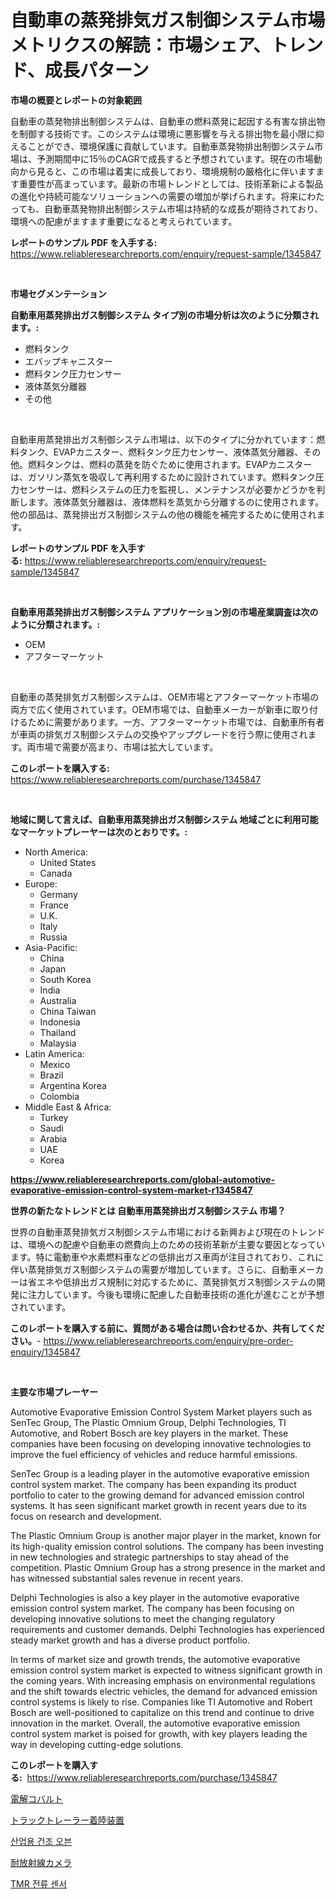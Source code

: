 <p><h1>自動車の蒸発排気ガス制御システム市場メトリクスの解読：市場シェア、トレンド、成長パターン</h1></p><p><strong>市場の概要とレポートの対象範囲</strong></p>
<p><p>自動車の蒸発物排出制御システムは、自動車の燃料蒸発に起因する有害な排出物を制御する技術です。このシステムは環境に悪影響を与える排出物を最小限に抑えることができ、環境保護に貢献しています。自動車蒸発物排出制御システム市場は、予測期間中に15％のCAGRで成長すると予想されています。現在の市場動向から見ると、この市場は着実に成長しており、環境規制の厳格化に伴いますます重要性が高まっています。最新の市場トレンドとしては、技術革新による製品の進化や持続可能なソリューションへの需要の増加が挙げられます。将来にわたっても、自動車蒸発物排出制御システム市場は持続的な成長が期待されており、環境への配慮がますます重要になると考えられています。</p></p>
<p><strong>レポートのサンプル PDF を入手する:</strong> <a href="https://www.reliableresearchreports.com/enquiry/request-sample/1345847">https://www.reliableresearchreports.com/enquiry/request-sample/1345847</a></p>
<p>&nbsp;</p>
<p><strong>市場セグメンテーション</strong></p>
<p><strong>自動車用蒸発排出ガス制御システム タイプ別の市場分析は次のように分類されます。:</strong></p>
<p><ul><li>燃料タンク</li><li>エバップキャニスター</li><li>燃料タンク圧力センサー</li><li>液体蒸気分離器</li><li>その他</li></ul></p>
<p>&nbsp;</p>
<p><p>自動車用蒸発排出ガス制御システム市場は、以下のタイプに分かれています：燃料タンク、EVAPカニスター、燃料タンク圧力センサー、液体蒸気分離器、その他。燃料タンクは、燃料の蒸発を防ぐために使用されます。EVAPカニスターは、ガソリン蒸気を吸収して再利用するために設計されています。燃料タンク圧力センサーは、燃料システムの圧力を監視し、メンテナンスが必要かどうかを判断します。液体蒸気分離器は、液体燃料を蒸気から分離するのに使用されます。他の部品は、蒸発排出ガス制御システムの他の機能を補完するために使用されます。</p></p>
<p><strong>レポートのサンプル PDF を入手する:</strong>&nbsp;<a href="https://www.reliableresearchreports.com/enquiry/request-sample/1345847">https://www.reliableresearchreports.com/enquiry/request-sample/1345847</a></p>
<p>&nbsp;</p>
<p><strong> 自動車用蒸発排出ガス制御システム アプリケーション別の市場産業調査は次のように分類されます。:</strong></p>
<p><ul><li>OEM</li><li>アフターマーケット</li></ul></p>
<p>&nbsp;</p>
<p><p>自動車の蒸発排気ガス制御システムは、OEM市場とアフターマーケット市場の両方で広く使用されています。OEM市場では、自動車メーカーが新車に取り付けるために需要があります。一方、アフターマーケット市場では、自動車所有者が車両の排気ガス制御システムの交換やアップグレードを行う際に使用されます。両市場で需要が高まり、市場は拡大しています。</p></p>
<p><strong>このレポートを購入する:</strong>&nbsp; <a href="https://www.reliableresearchreports.com/purchase/1345847">https://www.reliableresearchreports.com/purchase/1345847</a></p>
<p>&nbsp;</p>
<p><strong>地域に関して言えば、自動車用蒸発排出ガス制御システム 地域ごとに利用可能なマーケットプレーヤーは次のとおりです。:</strong></p>
<p><ul>
    <li>
        North America:
        <ul>
            <li>United States</li>
            <li>Canada</li>
        </ul>
    </li>
    <li>
        Europe:
        <ul>
            <li>Germany</li>
            <li>France</li>
            <li>U.K.</li>
            <li>Italy</li>
            <li>Russia</li>
        </ul>
    </li>
    <li>
        Asia-Pacific:
        <ul>
            <li>China</li>
            <li>Japan</li>
            <li>South Korea</li>
            <li>India</li>
            <li>Australia</li>
            <li>China Taiwan</li>
            <li>Indonesia</li>
            <li>Thailand</li>
            <li>Malaysia</li>
        </ul>
    </li>
    <li>
        Latin America:
        <ul>
            <li>Mexico</li>
            <li>Brazil</li>
            <li>Argentina Korea</li>
            <li>Colombia</li>
        </ul>
    </li>
    <li>
        Middle East & Africa:
        <ul>
            <li>Turkey</li>
            <li>Saudi</li>
            <li>Arabia</li>
            <li>UAE</li>
            <li>Korea</li>
        </ul>
    </li>
    </ul></p>
<p><strong><a href="https://www.reliableresearchreports.com/global-automotive-evaporative-emission-control-system-market-r1345847">https://www.reliableresearchreports.com/global-automotive-evaporative-emission-control-system-market-r1345847</a></strong>&nbsp;</p>
<p><strong>世界の新たなトレンドとは 自動車用蒸発排出ガス制御システム 市場？</strong></p>
<p><p>世界の自動車蒸発排気ガス制御システム市場における新興および現在のトレンドは、環境への配慮や自動車の燃費向上のための技術革新が主要な要因となっています。特に電動車や水素燃料車などの低排出ガス車両が注目されており、これに伴い蒸発排気ガス制御システムの需要が増加しています。さらに、自動車メーカーは省エネや低排出ガス規制に対応するために、蒸発排気ガス制御システムの開発に注力しています。今後も環境に配慮した自動車技術の進化が進むことが予想されています。</p></p>
<p><strong>このレポートを購入する前に、質問がある場合は問い合わせるか、共有してください。</strong>- <a href="https://www.reliableresearchreports.com/enquiry/pre-order-enquiry/1345847">https://www.reliableresearchreports.com/enquiry/pre-order-enquiry/1345847</a></p>
<p>&nbsp;</p>
<p><strong>主要な市場プレーヤー</strong></p>
<p><p>Automotive Evaporative Emission Control System Market players such as SenTec Group, The Plastic Omnium Group, Delphi Technologies, TI Automotive, and Robert Bosch are key players in the market. These companies have been focusing on developing innovative technologies to improve the fuel efficiency of vehicles and reduce harmful emissions.</p><p>SenTec Group is a leading player in the automotive evaporative emission control system market. The company has been expanding its product portfolio to cater to the growing demand for advanced emission control systems. It has seen significant market growth in recent years due to its focus on research and development.</p><p>The Plastic Omnium Group is another major player in the market, known for its high-quality emission control solutions. The company has been investing in new technologies and strategic partnerships to stay ahead of the competition. Plastic Omnium Group has a strong presence in the market and has witnessed substantial sales revenue in recent years.</p><p>Delphi Technologies is also a key player in the automotive evaporative emission control system market. The company has been focusing on developing innovative solutions to meet the changing regulatory requirements and customer demands. Delphi Technologies has experienced steady market growth and has a diverse product portfolio.</p><p>In terms of market size and growth trends, the automotive evaporative emission control system market is expected to witness significant growth in the coming years. With increasing emphasis on environmental regulations and the shift towards electric vehicles, the demand for advanced emission control systems is likely to rise. Companies like TI Automotive and Robert Bosch are well-positioned to capitalize on this trend and continue to drive innovation in the market. Overall, the automotive evaporative emission control system market is poised for growth, with key players leading the way in developing cutting-edge solutions.</p></p>
<p><strong>このレポートを購入する:</strong>&nbsp;&nbsp;<a href="https://www.reliableresearchreports.com/purchase/1345847">https://www.reliableresearchreports.com/purchase/1345847</a></p>
<p><p><a href="https://medium.com/@oliveyew35/%E9%9B%BB%E8%A7%A3%E3%82%B3%E3%83%90%E3%83%AB%E3%83%88%E5%B8%82%E5%A0%B4-%E5%B8%82%E5%A0%B4%E6%88%90%E9%95%B7%E7%8E%87-cagr-%E5%B8%82%E5%A0%B4%E3%83%88%E3%83%AC%E3%83%B3%E3%83%89-%E3%81%8A%E3%82%88%E3%81%B3%E6%88%90%E9%95%B7%E6%88%A6%E7%95%A5%E3%81%B8%E3%81%AE%E6%B4%9E%E5%AF%9F-1bd25bf02b34">電解コバルト</a></p><p><a href="https://github.com/LeanneBruen2023/Market-Research-Report-List-1/blob/main/761740520488.md">トラックトレーラー着陸装置</a></p><p><a href="https://medium.com/@earnesteidenreichja/%EC%82%B0%EC%97%85-%EA%B1%B4%EC%A1%B0-%EC%98%A4%EB%B8%90-%EC%8B%9C%EC%9E%A5-%EB%B6%84%EC%84%9D-%EA%B8%80%EB%A1%9C%EB%B2%8C-%EC%82%B0%EC%97%85-%EC%A0%84%EB%A7%9D-%EB%B0%8F-%EC%98%88%EC%B8%A1-2024-2031-ed3af7318ac6">산업용 건조 오븐</a></p><p><a href="https://medium.com/@byroalenzuela76845/%E6%94%BE%E5%B0%84%E7%B7%9A%E8%80%90%E6%80%A7%E3%82%AB%E3%83%A1%E3%83%A9%E3%81%AE%E5%B8%82%E5%A0%B4%E3%82%B7%E3%82%A7%E3%82%A2%E3%81%AE%E9%80%B2%E5%8C%96%E3%81%A8%E5%B8%82%E5%A0%B4%E6%88%90%E9%95%B7%E3%83%88%E3%83%AC%E3%83%B3%E3%83%89-2024%E5%B9%B4-2031%E5%B9%B4-60d840536634">耐放射線カメラ</a></p><p><a href="https://github.com/iansanftyord09878/Market-Research-Report-List-1/blob/main/714151618852.md">TMR 전류 센서</a></p></p>